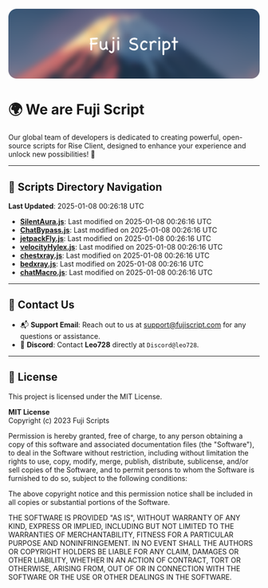 ![Banner](.github/b.webp)

# 🌍 **We are Fuji Script**

Our global team of developers is dedicated to creating powerful, open-source scripts for Rise Client, designed to enhance your experience and unlock new possibilities! 🌟

---
<!-- SCRIPTS_NAVIGATION_START -->
## 📂 **Scripts Directory Navigation**

**Last Updated**: 2025-01-08 00:26:18 UTC

- **[SilentAura.js](scripts/SilentAura.js)**: Last modified on 2025-01-08 00:26:16 UTC
- **[ChatBypass.js](scripts/ChatBypass.js)**: Last modified on 2025-01-08 00:26:16 UTC
- **[jetpackFly.js](scripts/jetpackFly.js)**: Last modified on 2025-01-08 00:26:16 UTC
- **[velocityHylex.js](scripts/velocityHylex.js)**: Last modified on 2025-01-08 00:26:16 UTC
- **[chestxray.js](scripts/chestxray.js)**: Last modified on 2025-01-08 00:26:16 UTC
- **[bedxray.js](scripts/bedxray.js)**: Last modified on 2025-01-08 00:26:16 UTC
- **[chatMacro.js](scripts/chatMacro.js)**: Last modified on 2025-01-08 00:26:16 UTC

<!-- SCRIPTS_NAVIGATION_END -->

---

## 💬 **Contact Us**  
- 📬 **Support Email**: Reach out to us at [support@fujiscript.com](mailto:support@fujiscript.com) for any questions or assistance.  
- 💬 **Discord**: Contact **Leo728** directly at `Discord@leo728`.

---

## 📜 **License**

This project is licensed under the MIT License.  

**MIT License**  
Copyright (c) 2023 Fuji Scripts  

Permission is hereby granted, free of charge, to any person obtaining a copy of this software and associated documentation files (the "Software"), to deal in the Software without restriction, including without limitation the rights to use, copy, modify, merge, publish, distribute, sublicense, and/or sell copies of the Software, and to permit persons to whom the Software is furnished to do so, subject to the following conditions:  

The above copyright notice and this permission notice shall be included in all copies or substantial portions of the Software.  

THE SOFTWARE IS PROVIDED "AS IS", WITHOUT WARRANTY OF ANY KIND, EXPRESS OR IMPLIED, INCLUDING BUT NOT LIMITED TO THE WARRANTIES OF MERCHANTABILITY, FITNESS FOR A PARTICULAR PURPOSE AND NONINFRINGEMENT. IN NO EVENT SHALL THE AUTHORS OR COPYRIGHT HOLDERS BE LIABLE FOR ANY CLAIM, DAMAGES OR OTHER LIABILITY, WHETHER IN AN ACTION OF CONTRACT, TORT OR OTHERWISE, ARISING FROM, OUT OF OR IN CONNECTION WITH THE SOFTWARE OR THE USE OR OTHER DEALINGS IN THE SOFTWARE.  
